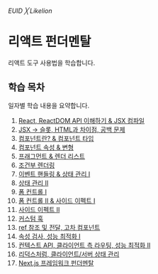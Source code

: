 ###### EUID ╳ Likelion

# 리액트 펀더멘탈

리액트 도구 사용법을 학습합니다.

## 학습 목차

일자별 학습 내용을 요약합니다.

1. [React, ReactDOM API 이해하기 & JSX 컴파일](./summary/01.md)
1. [JSX → 슬롯, HTML과 차이점, 공백 문제](./summary/02.md)
1. [컴포넌트란? & 컴포넌트 타입](./summary/03.md)
1. [컴포넌트 속성 & 변형](./summary/04.md)
1. [프래그먼트 & 렌더 리스트](./summary/05.md)
1. [조건부 렌더링](./summary/06.md)
1. [이벤트 핸들링 & 상태 관리 I](./summary/07.md)
1. [상태 관리 II](./summary/08.md)
1. [폼 컨트롤 I](./summary/09.md)
1. [폼 컨트롤 II & 사이드 이펙트 I](./summary/10.md)
1. [사이드 이펙트 II](./summary/11.md)
1. [커스텀 훅](./summary/12.md)
1. [ref 참조 및 전달, 고차 컴포넌트](./summary/13.md)
1. [속성 검사, 성능 최적화 I](./summary/14.md)
1. [컨텍스트 API, 클라이언트 측 라우팅, 성능 최적화 II](./summary/15.md)
1. [리덕스처럼, 클라이언트/서버 상태 관리](./summary/16.md)
1. [Next.js 프레임워크 펀더멘탈](./summary/17.md)
